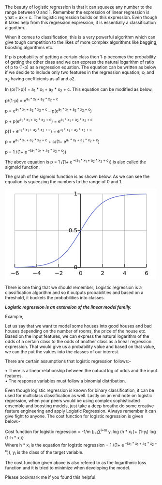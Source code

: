 The beauty of logistic regression is that it can squeeze any number to the range between 0 and 1. Remember the expression of linear regression is yhat = ax + c. The logistic regression builds on this expression. Even though it takes help from this regression expression, it is essentially a classification algorithm.  

When it comes to classification, this is a very powerful algorithm which can give tough competition to the likes of more complex algorithms like bagging, boosting algorithms etc.  

If p is probability of getting a certain class then 1-p becomes the probability of getting the other class and we can express the natural logarithm of ratio of p to (1-p) as a regression equation. The equation can be written as below if we decide to include only two features in the regression equation; x<sub>1</sub> and x<sub>2</sub> having coefficients as a1 and a2.  

ln (p/(1-p)) = a<sub>1</sub> * x<sub>1</sub> + a<sub>2</sub> * x<sub>2</sub> + c. This equation can be modified as below.  

p/(1-p) = e<sup>a<sub>1</sub> * x<sub>1</sub> + a<sub>2</sub> * x<sub>2</sub> + c</sup>  

p = e<sup>a<sub>1</sub> * x<sub>1</sub> + a<sub>2</sub> * x<sub>2</sub> + c</sup> – p(e<sup>a<sub>1</sub> * x<sub>1</sub> + a<sub>2</sub> * x<sub>2</sub> + c</sup>)  

p + p(e<sup>a<sub>1</sub> * x<sub>1</sub> + a<sub>2</sub> * x<sub>2</sub> + c</sup>) = e<sup>a<sub>1</sub> * x<sub>1</sub> + a<sub>2</sub> * x<sub>2</sub> + c</sup>  

p(1 + e<sup>a<sub>1</sub> * x<sub>1</sub> + a<sub>2</sub> * x<sub>2</sub> + c</sup>) = e<sup>a<sub>1</sub> * x<sub>1</sub> + a<sub>2</sub> * x<sub>2</sub> + c</sup>  

p = e<sup>a<sub>1</sub> * x<sub>1</sub> + a<sub>2</sub> * x<sub>2</sub> + c</sup> + c/(1+ e<sup>a<sub>1</sub> * x<sub>1</sub> + a<sub>2</sub> * x<sub>2</sub> + c</sup>)  

p = 1 /(1+ e <sup>–(a<sub>1</sub> * x<sub>1</sub> + a<sub>2</sub> * x<sub>2</sub> + c</sup>))  

The above equation is p = 1 /(1+ e <sup>–(a<sub>1</sub> * x<sub>1</sub> + a<sub>2</sub> * x<sub>2</sub> + c</sup>)) is also called the sigmoid function.

The graph of the sigmoid function is as shown below. As we can see the equation is squeezing the numbers to the range of 0 and 1.  

<img src="/assets/lr.png" height="300" width="500">
 
There is one thing that we should remember; Logistic regression is a classification algorithm and so it outputs probabilities and based on a threshold, it buckets the probabilities into classes.  

<i><b>Logistic regression is an extension of the linear model family.</b></i>  

Example,  

Let us say that we want to model some houses into good houses and bad houses depending on the number of rooms, the price of the house etc. Based on the input features, we can express the natural logarithm of the odds of a certain class to the odds of another class as a linear regression expression. That would give us a probability value and based on that value, we can the put the values into the classes of our interest.  

There are certain assumptions that logistic regression follows:-  

•	There is a linear relationship between the natural log of odds and the input features.  
•	The response variables must follow a binomial distribution.  

Even though logistic regression is known for binary classification, it can be used for multiclass classification as well. 
Lastly on an end note on logistic regression, when your peers would be using complex sophisticated  ensemble and boosting models, just take a deep breathe do some creative feature engineering and apply Logistic Regression. Always remember it can give fight to anyone.
The cost function for logistic regression is given below:-  

Cost function for logistic regression = -1/m {<sub>i=1</sub>∑<sup>i=m</sup> y<sub>i</sub> log (h * x<sub>i</sub> )+ (1-y<sub>i</sub>) log (1-h * x<sub>i</sub>)}  
Where h * x<sub>i</sub> is the equation for logistic regression = 1 /(1+ e <sup>–(a<sub>1</sub> * x<sub>1</sub> + a<sub>2</sub> * x<sub>2</sub> + c</sup>)), y<sub>i</sub> is the class of the target variable.  

The cost function given above is also refered to as the logarithmic loss function and it is tried to minimize when developing the model.

Please bookmark me if you found this helpful.
